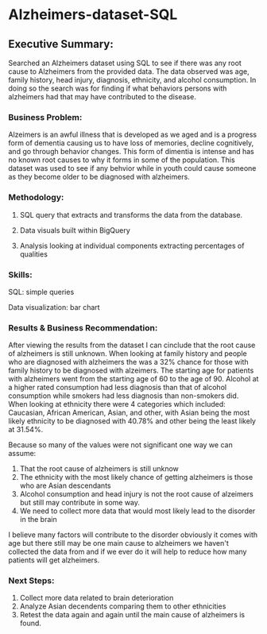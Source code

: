 # Alzheimers-dataset-SQL


## Executive Summary:

  Searched an Alzheimers dataset using SQL to see if there was any root cause to Alzheimers from the provided data. The data observed was age, family history, head injury, diagnosis, ethnicity, and alcohol consumption. In doing so the search was for finding if what behaviors persons with alzheimers had that may have contributed to the disease.



### Business Problem: 

  Alzeimers is an awful illness that is developed as we aged and is a progress form of dementia causing us to have loss of memories, decline cognitively, and go through behavior changes. This form of dimentia is intense and has no known root causes to why it forms in some of the population. This dataset was used to see if any behvior while in youth could cause someone as they become older to be diagnosed with alzheimers.



### Methodology: 

1. SQL query that extracts and transforms the data from the database.
   
2. Data visuals built within BigQuery

3. Analysis looking at individual components extracting percentages of qualities


### Skills:

SQL: simple queries

Data visualization: bar chart




### Results & Business Recommendation: 

  After viewing the results from the dataset I can cinclude that the root cause of alzheimers is still unknown. When looking at family history and people who are diagnosed with alzheimers the was a 32% chance for those with family history to be diagnosed with alzeimers. The starting age for patients with alzheimers went from the starting age of 60 to the age of 90. Alcohol at a higher rated consumption had less diagnosis than that of alcohol consumption while smokers had less diagnosis than non-smokers did. When looking at ethnicity there were 4 categories which included: Caucasian, African American, Asian, and other, with Asian being the most likely ethnicity to be diagnosed with 40.78% and other being the least likely at 31.54%.




Because so many of the values were not significant one way we can assume:

1. That the root cause of alzheimers is still unknow
2. The ethnicity with the most likely chance of getting alzheimers is those who are Asian descendants
3. Alcohol consumption and head injury is not the root cause of alzeimers but still may contribute in some way.
4. We need to collect more data that would most likely lead to the disorder in the brain

I believe many factors will contribute to the disorder obviously it comes with age but there still may be one main cause to alzheimers we haven't collected the data from and if we ever do it will help to reduce how many patients will get alzheimers.

### Next Steps: 

1. Collect more data related to brain deterioration
2. Analyze Asian decendents comparing them to other ethnicities
3. Retest the data again and again until the main cause of alzheimers is found.


